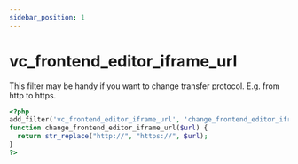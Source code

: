 ```yaml
---
sidebar_position: 1
---
```


# vc_frontend_editor_iframe_url

This filter may be handy if you want to change transfer protocol. E.g. from http to https.

```php
<?php
add_filter('vc_frontend_editor_iframe_url', 'change_frontend_editor_iframe_url');
function change_frontend_editor_iframe_url($url) {
  return str_replace("http://", "https://", $url);
}
?>
```
